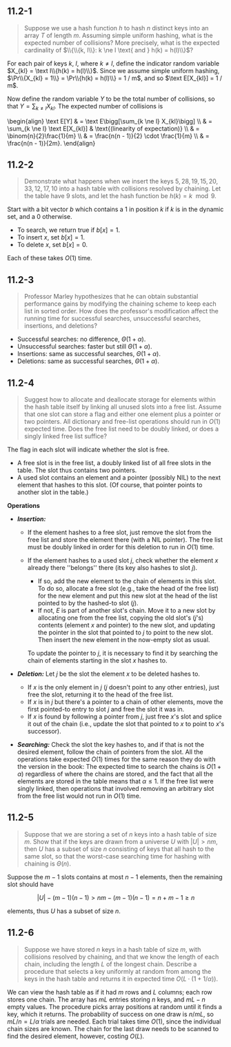 ## 11.2-1

> Suppose we use a hash function $h$ to hash $n$ distinct keys into an array $T$ of length $m$. Assuming simple uniform hashing, what is the expected number of collisions? More precisely, what is the expected cardinality of $\\{\\{k, l\\}: k \ne l \text{ and } h(k) = h(l)\\}$?

For each pair of keys $k$, $l$, where $k \ne l$, define the indicator random variable $X_{kl} = \text I\\{h(k) = h(l)\\}$. Since we assume simple uniform hashing, $\Pr\\{X_{kl} = 1\\} = \Pr\\{h(k) = h(l)\\} = 1 / m$, and so $\text E[X_{kl}] = 1 / m$.

Now define the random variable $Y$ to be the total number of collisions, so that $Y = \sum_{k \ne l} X_{kl}$. The expected number of collisions is 

\begin{align}
\text E[Y] & = \text E\bigg[\sum_{k \ne l} X_{kl}\bigg] \\\\
           & = \sum_{k \ne l} \text E[X_{kl}] & \text{(linearity of expectation)} \\\\
           & = \binom{n}{2}\frac{1}{m} \\\\
           & = \frac{n(n - 1)}{2} \cdot \frac{1}{m} \\\\
           & = \frac{n(n - 1)}{2m}.
\end{align}

## 11.2-2

> Demonstrate what happens when we insert the keys $5, 28, 19, 15, 20, 33, 12, 17, 10$ into a hash table with collisions resolved by chaining. Let the table have $9$ slots, and let the hash function be $h(k) = k \mod 9$.

Start with a bit vector $b$ which contains a $1$ in position $k$ if $k$ is in the dynamic set, and a $0$ otherwise. 

- To search, we return true if $b[x] = 1$. 
- To insert $x$, set $b[x] = 1$. 
- To delete $x$, set $b[x] = 0$. 

Each of these takes $O(1)$ time.

## 11.2-3

> Professor Marley hypothesizes that he can obtain substantial performance gains by modifying the chaining scheme to keep each list in sorted order. How does the professor's modification affect the running time for successful searches, unsuccessful searches, insertions, and deletions?

- Successful searches: no difference, $\Theta(1 + \alpha)$.
- Unsuccessful searches: faster but still $\Theta(1 + \alpha)$.
- Insertions: same as successful searches, $\Theta(1 + \alpha)$.
- Deletions: same as successful searches, $\Theta(1 + \alpha)$.

## 11.2-4

> Suggest how to allocate and deallocate storage for elements within the hash table itself by linking all unused slots into a free list. Assume that one slot can store a flag and either one element plus a pointer or two pointers. All dictionary and free-list operations should run in $O(1)$ expected time. Does the free list need to be doubly linked, or does a singly linked free list suffice?

The flag in each slot will indicate whether the slot is free.

- A free slot is in the free list, a doubly linked list of all free slots in the table. The slot thus contains two pointers.
- A used slot contains an element and a pointer (possibly $\text{NIL}$) to the next element that hashes to this slot. (Of course, that pointer points to another slot in the table.)

**Operations**

- ***Insertion:***
    - If the element hashes to a free slot, just remove the slot from the free list and store the element there (with a $\text{NIL}$ pointer). The free list must be doubly linked in order for this deletion to run in $O(1)$ time.
    - If the element hashes to a used slot $j$, check whether the element $x$ already there ''belongs'' there (its key also hashes to slot $j$).
        - If so, add the new element to the chain of elements in this slot. To do so, allocate a free slot (e.g., take the head of the free list) for the new element and put this new slot at the head of the list pointed to by the hashed-to slot ($j$).
        - If not, $E$ is part of another slot's chain. Move it to a new slot by allocating one from the free list, copying the old slot's ($j$'s) contents (element $x$ and pointer) to the new slot, and updating the pointer in the slot that pointed to $j$ to point to the new slot. Then insert the new element in the now-empty slot as usual.

        To update the pointer to $j$, it is necessary to find it by searching the chain of elements starting in the slot $x$ hashes to.

- ***Deletion:*** Let $j$ be the slot the element $x$ to be deleted hashes to.
    - If $x$ is the only element in $j$ ($j$ doesn't point to any other entries), just free the slot, returning it to the head of the free list.
    - If $x$ is in $j$ but there's a pointer to a chain of other elements, move the first pointed-to entry to slot $j$ and free the slot it was in.
    - If $x$ is found by following a pointer from $j$, just free $x$'s slot and splice it out of the chain (i.e., update the slot that pointed to $x$ to point to $x$'s successor).

- ***Searching:*** Check the slot the key hashes to, and if that is not the desired element, follow the chain of pointers from the slot.
    All the operations take expected $O(1)$ times for the same reason they do with the version in the book: The expected time to search the chains is $O(1 + \alpha)$ regardless of where the chains are stored, and the fact that all the elements are stored in the table means that $\alpha \le 1$. If the free list were singly linked, then operations that involved removing an arbitrary slot from the free list would not run in $O(1)$ time.

## 11.2-5

> Suppose that we are storing a set of $n$ keys into a hash table of size $m$. Show that if the keys are drawn from a universe $U$ with $|U| > nm$, then $U$ has a subset of size $n$ consisting of keys that all hash to the same slot, so that the worst-case searching time for hashing with chaining is $\Theta(n)$.

Suppose the $m - 1$ slots contains at most $n - 1$ elements, then the remaining slot should have 

$$|U| - (m - 1)(n - 1) > nm - (m - 1)(n - 1) = n + m - 1 \ge n$$

elements, thus $U$ has a subset of size $n$.

## 11.2-6

> Suppose we have stored $n$ keys in a hash table of size $m$, with collisions resolved by chaining, and that we know the length of each chain, including the length $L$ of the longest chain. Describe a procedure that selects a key uniformly at random from among the keys in the hash table and returns it in expected time $O(L \cdot (1 + 1 / \alpha))$.

We can view the hash table as if it had $m$ rows and $L$ columns; each row stores one chain. The array has $mL$ entries storing $n$ keys, and $mL - n$ empty values. The procedure picks array positions at random until it finds a key, which it returns. The probability of success on one draw is $n / mL$, so $mL / n = L / \alpha$ trials are needed. Each trial takes time $O(1)$, since the individual chain sizes are known. The chain for the last draw needs to be scanned to find the desired element, however, costing $O(L)$.
